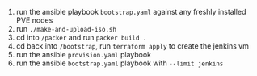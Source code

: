 1. run the ansible playbook `bootstrap.yaml` against any freshly installed PVE nodes
2. run `./make-and-upload-iso.sh`
3. cd into `/packer` and run `packer build .`
4. cd back into `/bootstrap`, run `terraform apply` to create the jenkins vm
5. run the ansible `provision.yaml` playbook
6. run the ansible `bootstrap.yaml` playbook with `--limit jenkins`